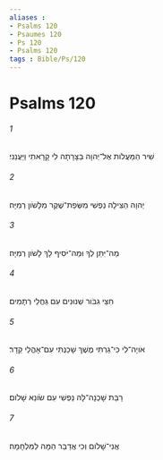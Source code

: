 ```yaml
---
aliases : 
- Psalms 120
- Psaumes 120
- Ps 120
- Psalms 120
tags : Bible/Ps/120
---
```


# Psalms 120

###### 1
 שִׁיר הַמַּעֲלֹות אֶל־יְהוָה בַּצָּרָתָה לִּי קָרָאתִי וַיַּעֲנֵנִי׃
###### 2
יְהוָה הַצִּילָה נַפְשִׁי מִשְּׂפַת־שֶׁקֶר מִלָּשֹׁון רְמִיָּה׃
###### 3
מַה־יִּתֵּן לְךָ וּמַה־יֹּסִיף לָךְ לָשֹׁון רְמִיָּה׃
###### 4
חִצֵּי גִבֹּור שְׁנוּנִים עִם גַּחֲלֵי רְתָמִים׃
###### 5
אֹויָה־לִי כִּי־גַרְתִּי מֶשֶׁךְ שָׁכַנְתִּי עִם־אָהֳלֵי קֵדָר׃
###### 6
רַבַּת שָׁכְנָה־לָּהּ נַפְשִׁי עִם שֹׂונֵא שָׁלֹום׃
###### 7
אֲנִי־שָׁלֹום וְכִי אֲדַבֵּר הֵמָּה לַמִּלְחָמָה׃
